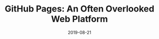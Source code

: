 ---
conference: Des Moines Web Geeks
location: Virtual
title: GitHub Pages&#58; An Often Overlooked Web Platform
date: 2019-08-21
---